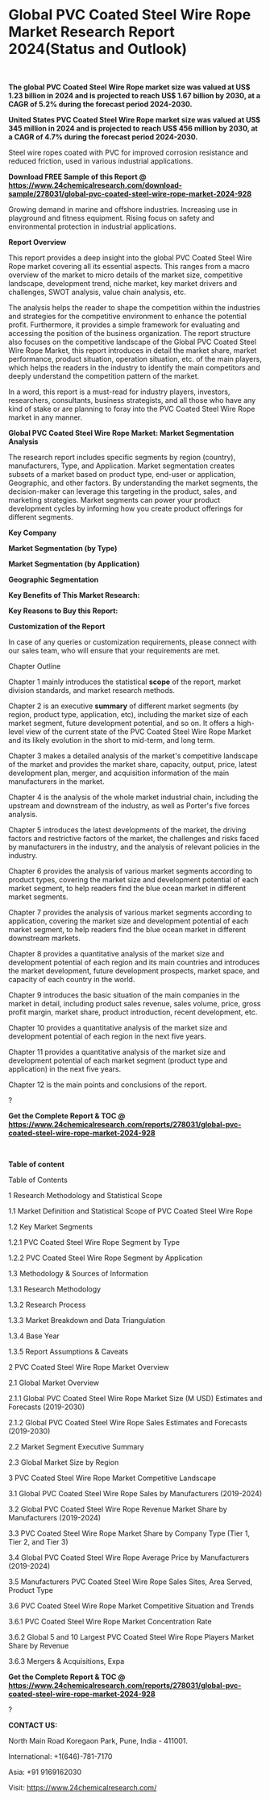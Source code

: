 <h1>Global PVC Coated Steel Wire Rope Market Research Report 2024(Status and Outlook)</h1><br/><p><strong>The global PVC Coated Steel Wire Rope market size was valued at US$ 1.23 billion in 2024 and is projected to reach US$ 1.67 billion by 2030, at a <strong>CAGR</strong> of 5.2% during the forecast period 2024-2030.</strong></p>
 
 
 
 <p><strong>United States PVC Coated Steel Wire Rope market size was valued at US$ 345 million in 2024 and is projected to reach US$ 456 million by 2030, at a <strong>CAGR</strong> of 4.7% during the forecast period 2024-2030.</strong></p>
 
 
 
 <p>Steel wire ropes coated with PVC for improved corrosion resistance and reduced friction, used in various industrial applications.</p>
 
 
 
 <div><b>Download FREE Sample of this Report @ <a href="https://www.24chemicalresearch.com/download-sample/278031/global-pvc-coated-steel-wire-rope-market-2024-928">https://www.24chemicalresearch.com/download-sample/278031/global-pvc-coated-steel-wire-rope-market-2024-928</a></b></div>
 
 
 
 <p>Growing demand in marine and offshore industries. Increasing use in playground and fitness equipment. Rising focus on safety and environmental protection in industrial applications.</p>
 
 
 
 <p><strong>Report Overview</strong></p>
 
 
 
 <p>This report provides a deep insight into the global PVC Coated Steel Wire Rope market covering all its essential aspects. This ranges from a macro overview of the market to micro details of the market size, competitive landscape, development trend, niche market, key market drivers and challenges, SWOT analysis, value chain analysis, etc.</p>
 
 
 
 <p>The analysis helps the reader to shape the competition within the industries and strategies for the competitive environment to enhance the potential profit. Furthermore, it provides a simple framework for evaluating and accessing the position of the business organization. The report structure also focuses on the competitive landscape of the Global PVC Coated Steel Wire Rope Market, this report introduces in detail the market share, market performance, product situation, operation situation, etc. of the main players, which helps the readers in the industry to identify the main competitors and deeply understand the competition pattern of the market.</p>
 
 
 
 <p>In a word, this report is a must-read for industry players, investors, researchers, consultants, business strategists, and all those who have any kind of stake or are planning to foray into the PVC Coated Steel Wire Rope market in any manner.</p>
 
 
 
 <p><strong>Global PVC Coated Steel Wire Rope Market: Market Segmentation Analysis</strong></p>
 
 
 
 <p>The research report includes specific segments by region (country), manufacturers, Type, and Application. Market segmentation creates subsets of a market based on product type, end-user or application, Geographic, and other factors. By understanding the market segments, the decision-maker can leverage this targeting in the product, sales, and marketing strategies. Market segments can power your product development cycles by informing how you create product offerings for different segments.</p>
 
 
 
 <p><strong>Key Company</strong></p>
 
 
 
 <p><strong>Market Segmentation (by Type)</strong></p>
 
 
 
 <p><strong>Market Segmentation (<strong>by Application</strong>)</strong></p>
 
 
 
 <p><strong>Geographic Segmentation</strong></p>
 
 
 
 <p><strong>Key Benefits of This Market Research:</strong></p>
 
 
 
 <p><strong>Key <strong>Reasons to Buy</strong> this Report:</strong></p>
 
 
 
 <p><strong>Customization of the Report</strong></p>
 
 
 
 <p>In case of any queries or customization requirements, please connect with our sales team, who will ensure that your requirements are met.</p>
 
 
 
 <p>Chapter Outline</p>
 
 
 
 <p>Chapter 1 mainly introduces the statistical <strong>scope</strong> of the report, market division standards, and market research methods.</p>
 
 
 
 <p>Chapter 2 is an executive <strong>summary</strong> of different market segments (by region, product type, application, etc), including the market size of each market segment, future development potential, and so on. It offers a high-level view of the current state of the PVC Coated Steel Wire Rope Market and its likely evolution in the short to mid-term, and long term.</p>
 
 
 
 <p>Chapter 3 makes a detailed analysis of the market&#39;s competitive landscape of the market and provides the market share, capacity, output, price, latest development plan, merger, and acquisition information of the main manufacturers in the market.</p>
 
 
 
 <p>Chapter 4 is the analysis of the whole market industrial chain, including the upstream and downstream of the industry, as well as Porter&#39;s five forces analysis.</p>
 
 
 
 <p>Chapter 5 introduces the latest developments of the market, the driving factors and restrictive factors of the market, the challenges and risks faced by manufacturers in the industry, and the analysis of relevant policies in the industry.</p>
 
 
 
 <p>Chapter 6 provides the analysis of various market segments according to product types, covering the market size and development potential of each market segment, to help readers find the blue ocean market in different market segments.</p>
 
 
 
 <p>Chapter 7 provides the analysis of various market segments according to application, covering the market size and development potential of each market segment, to help readers find the blue ocean market in different downstream markets.</p>
 
 
 
 <p>Chapter 8 provides a quantitative analysis of the market size and development potential of each region and its main countries and introduces the market development, future development prospects, market space, and capacity of each country in the world.</p>
 
 
 
 <p>Chapter 9 introduces the basic situation of the main companies in the market in detail, including product sales revenue, sales volume, price, gross profit margin, market share, product introduction, recent development, etc.</p>
 
 
 
 <p>Chapter 10 provides a quantitative analysis of the market size and development potential of each region in the next five years.</p>
 
 
 
 <p>Chapter 11 provides a quantitative analysis of the market size and development potential of each market segment (product type and application) in the next five years.</p>
 
 
 
 <p>Chapter 12 is the main points and conclusions of the report.</p>
 
 
 
 <p>? </p>
 
 
 
 <div><b>Get the Complete Report & TOC @ <a href="https://www.24chemicalresearch.com/reports/278031/global-pvc-coated-steel-wire-rope-market-2024-928">https://www.24chemicalresearch.com/reports/278031/global-pvc-coated-steel-wire-rope-market-2024-928</a></b></div>
 
 
 
 <p><br />
 
 <b>Table of content</b></p>
 
 
 
 <p>Table of Contents<br />
 
 1 Research Methodology and Statistical Scope<br />
 
 1.1 Market Definition and Statistical Scope of PVC Coated Steel Wire Rope<br />
 
 1.2 Key Market Segments<br />
 
 1.2.1 PVC Coated Steel Wire Rope Segment by Type<br />
 
 1.2.2 PVC Coated Steel Wire Rope Segment by Application<br />
 
 1.3 Methodology & Sources of Information<br />
 
 1.3.1 Research Methodology<br />
 
 1.3.2 Research Process<br />
 
 1.3.3 Market Breakdown and Data Triangulation<br />
 
 1.3.4 Base Year<br />
 
 1.3.5 Report Assumptions & Caveats<br />
 
 2 PVC Coated Steel Wire Rope Market Overview<br />
 
 2.1 Global Market Overview<br />
 
 2.1.1 Global PVC Coated Steel Wire Rope Market Size (M USD) Estimates and Forecasts (2019-2030)<br />
 
 2.1.2 Global PVC Coated Steel Wire Rope Sales Estimates and Forecasts (2019-2030)<br />
 
 2.2 Market Segment Executive Summary<br />
 
 2.3 Global Market Size by Region<br />
 
 3 PVC Coated Steel Wire Rope Market Competitive Landscape<br />
 
 3.1 Global PVC Coated Steel Wire Rope Sales by Manufacturers (2019-2024)<br />
 
 3.2 Global PVC Coated Steel Wire Rope Revenue Market Share by Manufacturers (2019-2024)<br />
 
 3.3 PVC Coated Steel Wire Rope Market Share by Company Type (Tier 1, Tier 2, and Tier 3)<br />
 
 3.4 Global PVC Coated Steel Wire Rope Average Price by Manufacturers (2019-2024)<br />
 
 3.5 Manufacturers PVC Coated Steel Wire Rope Sales Sites, Area Served, Product Type<br />
 
 3.6 PVC Coated Steel Wire Rope Market Competitive Situation and Trends<br />
 
 3.6.1 PVC Coated Steel Wire Rope Market Concentration Rate<br />
 
 3.6.2 Global 5 and 10 Largest PVC Coated Steel Wire Rope Players Market Share by Revenue<br />
 
 3.6.3 Mergers & Acquisitions, Expa</p>
 
 
 
 <div><b>Get the Complete Report & TOC @ <a href="https://www.24chemicalresearch.com/reports/278031/global-pvc-coated-steel-wire-rope-market-2024-928">https://www.24chemicalresearch.com/reports/278031/global-pvc-coated-steel-wire-rope-market-2024-928</a></b></div>
 
 
 
 <p>? </p>
 
 
 
 <p><b>CONTACT US:</b><br />
 
 North Main Road Koregaon Park, Pune, India - 411001.<br />
 
 International: +1(646)-781-7170<br />
 
 Asia: +91 9169162030<br />
 
 Visit: <a href="https://www.24chemicalresearch.com/">https://www.24chemicalresearch.com/</a></p>